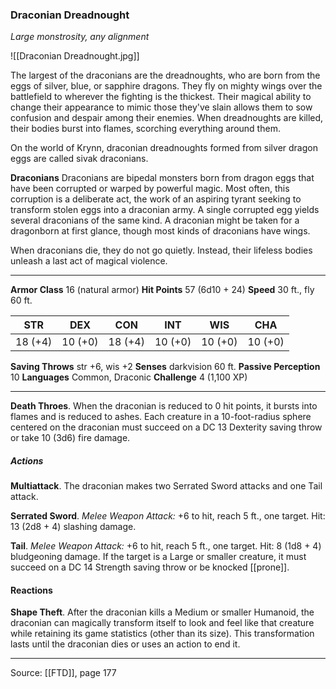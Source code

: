 ### Draconian Dreadnought
_Large monstrosity, any alignment_

![[Draconian Dreadnought.jpg]]

The largest of the draconians are the dreadnoughts, who are born from the eggs of silver, blue, or sapphire dragons. They fly on mighty wings over the battlefield to wherever the fighting is the thickest. Their magical ability to change their appearance to mimic those they've slain allows them to sow confusion and despair among their enemies. When dreadnoughts are killed, their bodies burst into flames, scorching everything around them.

On the world of Krynn, draconian dreadnoughts formed from silver dragon eggs are called sivak draconians.


**Draconians** Draconians are bipedal monsters born from dragon eggs that have been corrupted or warped by powerful magic. Most often, this corruption is a deliberate act, the work of an aspiring tyrant seeking to transform stolen eggs into a draconian army. A single corrupted egg yields several draconians of the same kind. A draconian might be taken for a dragonborn at first glance, though most kinds of draconians have wings.

When draconians die, they do not go quietly. Instead, their lifeless bodies unleash a last act of magical violence.





---

**Armor Class** 16 (natural armor)
**Hit Points** 57 (6d10 + 24)
**Speed** 30 ft., fly 60 ft.

| STR     | DEX     | CON     | INT     | WIS     | CHA     |
|---------|---------|---------|---------|---------|---------|
| 18 (+4) | 10 (+0) | 18 (+4) | 10 (+0) | 10 (+0) | 10 (+0) |

**Saving Throws** str +6, wis +2
**Senses** darkvision 60 ft.
**Passive Perception** 10
**Languages** Common, Draconic
**Challenge** 4 (1,100 XP)

---

**Death Throes**. When the draconian is reduced to 0 hit points, it bursts into flames and is reduced to ashes. Each creature in a 10-foot-radius sphere centered on the draconian must succeed on a DC 13 Dexterity saving throw or take 10 (3d6) fire damage.

##### Actions
**Multiattack**. The draconian makes two Serrated Sword attacks and one Tail attack.

**Serrated Sword**. _Melee Weapon Attack:_ +6 to hit, reach 5 ft., one target. Hit: 13 (2d8 + 4) slashing damage.

**Tail**. _Melee Weapon Attack:_ +6 to hit, reach 5 ft., one target. Hit: 8 (1d8 + 4) bludgeoning damage. If the target is a Large or smaller creature, it must succeed on a DC 14 Strength saving throw or be knocked [[prone]].

#### Reactions
**Shape Theft**. After the draconian kills a Medium or smaller Humanoid, the draconian can magically transform itself to look and feel like that creature while retaining its game statistics (other than its size). This transformation lasts until the draconian dies or uses an action to end it.


---

Source: [[FTD]], page 177